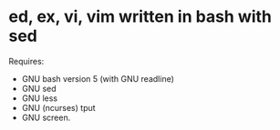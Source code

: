 # ed, ex, vi, vim written in bash with sed


Requires:

- GNU bash version 5 (with GNU readline)
- GNU sed
- GNU less
- GNU (ncurses) tput
- GNU screen.
